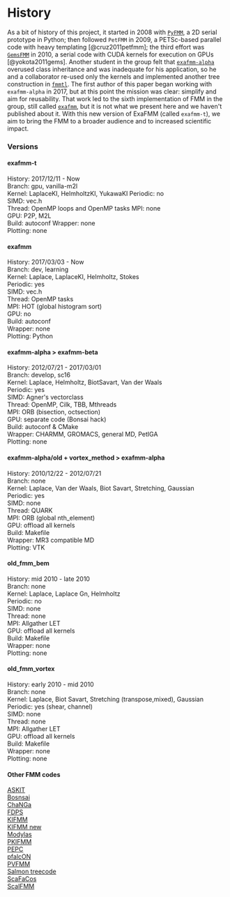 # History

As a bit of history of this project, it started in 2008 with [`PyFMM`](https://github.com/barbagroup/pyfmm), a 2D serial prototype in Python; then followed `PetFMM` in 2009, a PETSc-based parallel code with heavy templating [@cruz2011petfmm]; the third effort was [`GemsFMM`](https://github.com/barbagroup/gemsfmm) in 2010, a serial code with CUDA kernels for execution on GPUs [@yokota2011gems].
Another student in the group felt that [`exafmm-alpha`](https://github.com/exafmm/exafmm-alpha) overused class inheritance and was inadequate for his application, so he and a collaborator re-used only the kernels and implemented another tree construction in [`fmmtl`](https://github.com/ccecka/fmmtl).
The first author of this paper began working with `exafmm-alpha` in 2017, but at this point the mission was clear: simplify and aim for reusability.
That work led to the sixth implementation of FMM in the group, still called [`exafmm`](https://github.com/exafmm/exafmm), but it is not what we present here and we haven't published about it. 
With this new version of ExaFMM (called `exafmm-t`), we aim to bring the FMM to a broader audience and to increased scientific impact.

### Versions

#### exafmm-t
History: 2017/12/11 - Now  
Branch: gpu, vanilla-m2l  
Kernel: LaplaceKI, HelmholtzKI, YukawaKI 
Periodic: no  
SIMD: vec.h  
Thread: OpenMP loops and OpenMP tasks
MPI: none  
GPU: P2P, M2L  
Build: autoconf 
Wrapper: none  
Plotting: none  

#### exafmm
History: 2017/03/03 - Now  
Branch: dev, learning  
Kernel: Laplace, LaplaceKI, Helmholtz, Stokes  
Periodic: yes  
SIMD: vec.h  
Thread: OpenMP tasks  
MPI: HOT (global histogram sort)  
GPU: no  
Build: autoconf  
Wrapper: none  
Plotting: Python  

#### exafmm-alpha > exafmm-beta
History: 2012/07/21 - 2017/03/01  
Branch: develop, sc16  
Kernel: Laplace, Helmholtz, BiotSavart, Van der Waals  
Periodic: yes  
SIMD: Agner's vectorclass  
Thread: OpenMP, Cilk, TBB, Mthreads  
MPI: ORB (bisection, octsection)  
GPU: separate code (Bonsai hack)  
Build: autoconf & CMake  
Wrapper: CHARMM, GROMACS, general MD, PetIGA  
Plotting: none  

#### exafmm-alpha/old + vortex_method > exafmm-alpha
History: 2010/12/22 - 2012/07/21  
Branch: none  
Kernel: Laplace, Van der Waals, Biot Savart, Stretching, Gaussian  
Periodic: yes  
SIMD: none  
Thread: QUARK  
MPI: ORB (global nth_element)  
GPU: offload all kernels  
Build: Makefile  
Wrapper: MR3 compatible MD  
Plotting: VTK  

#### old_fmm_bem
History: mid 2010 - late 2010  
Branch: none  
Kernel: Laplace, Laplace Gn, Helmholtz  
Periodic: no  
SIMD: none  
Thread: none  
MPI: Allgather LET  
GPU: offload all kernels  
Build: Makefile  
Wrapper: none  
Plotting: none  

#### old_fmm_vortex
History: early 2010 - mid 2010  
Branch: none  
Kernel: Laplace, Biot Savart, Stretching (transpose,mixed), Gaussian  
Periodic: yes (shear, channel)  
SIMD: none  
Thread: none  
MPI: Allgather LET  
GPU: offload all kernels  
Build: Makefile  
Wrapper: none  
Plotting: none  

#### Other FMM codes
[ASKIT](http://padas.ices.utexas.edu/libaskit/)  
[Bosnsai](https://github.com/treecode/Bonsai)  
[ChaNGa](https://github.com/N-BodyShop/changa/wiki/ChaNGa)  
[FDPS](https://github.com/FDPS/FDPS)  
[KIFMM](https://cs.nyu.edu/~harper/kifmm3d/documentation/index.html)  
[KIFMM new](https://github.com/jeewhanchoi/kifmm--hybrid--double-only)  
[Modylas](https://github.com/rioyokotalab/modylas)  
[PKIFMM](https://github.com/roynalnaruto/FMM_RPY_BROWNIAN/tree/master/pkifmm)  
[PEPC](http://www.fz-juelich.de/ias/jsc/EN/AboutUs/Organisation/ComputationalScience/Simlabs/slpp/SoftwarePEPC/_node.html)  
[pfalcON](https://pfalcon.lip6.fr)  
[PVFMM](https://github.com/dmalhotra/pvfmm)  
[Salmon treecode](https://github.com/rioyokotalab/salmon_treecode)  
[ScaFaCos](http://www.scafacos.de)  
[ScalFMM](http://people.bordeaux.inria.fr/coulaud/Softwares/scalFMM.html)
